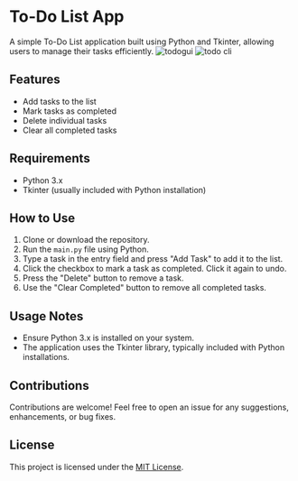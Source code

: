 # To-Do List App

A simple To-Do List application built using Python and Tkinter, allowing users to manage their tasks efficiently.
![todogui](https://github.com/ashutosh786palhare/Python-Micro-Projects/assets/53346137/f08b2c41-2f95-4fb6-8e7c-9ec1e5b9f234)
![todo cli](https://github.com/ashutosh786palhare/Python-Micro-Projects/assets/53346137/25b7ac16-583b-402d-bf29-e263301350ea)

## Features

- Add tasks to the list
- Mark tasks as completed
- Delete individual tasks
- Clear all completed tasks

## Requirements

- Python 3.x
- Tkinter (usually included with Python installation)

## How to Use

1. Clone or download the repository.
2. Run the `main.py` file using Python.
3. Type a task in the entry field and press "Add Task" to add it to the list.
4. Click the checkbox to mark a task as completed. Click it again to undo.
5. Press the "Delete" button to remove a task.
6. Use the "Clear Completed" button to remove all completed tasks.

## Usage Notes

- Ensure Python 3.x is installed on your system.
- The application uses the Tkinter library, typically included with Python installations.

## Contributions

Contributions are welcome! Feel free to open an issue for any suggestions, enhancements, or bug fixes.

## License

This project is licensed under the [MIT License](LICENSE).
